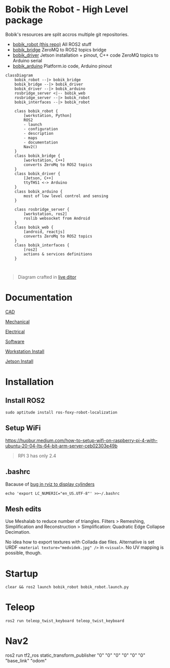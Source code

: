 # Bobik the Robot - High Level package

Bobik's resources are split accros multiple git repositories.

- [bobik_robot (this repo)](https://github.com/slesinger/bobik_robot) All ROS2 stuff
- [bobik_bridge](https://github.com/slesinger/bobik_bridge) ZeroMQ to ROS2 topics bridge
- [bobik_driver](https://github.com/slesinger/bobik_driver) Jetson installation + pinout, C++ code ZeroMQ topics to Arduino serial
- [bobik_arduino](https://github.com/slesinger/bobik_arduino) Platform.io code, Arduino pinout


```mermaid
classDiagram
    bobik_robot --|> bobik_bridge
    bobik_bridge --|> bobik_driver
    bobik_driver --|> bobik_arduino
    rosbridge_server <|-- bobik_web
    rosbridge_server --|> bobik_robot
    bobik_interfaces --|> bobik_robot

    class bobik_robot {
        [workstation, Python]
        ROS2
        - launch
        - configuration
        - description
        - maps
        - documentation
        Nav2()
    }
    class bobik_bridge {
        [workstation, C++]
        converts ZeroMq to ROS2 topics
    }
    class bobik_driver {
        [Jetson, C++]
        ttyTHS1 <-> Arduino
    }
    class bobik_arduino {
        most of low level control and sensing
    }

    class rosbridge_server {
        [workstation, ros2]
        roslib websocket from Android
    }
    class bobik_web {
        [android, reactjs]
        converts ZeroMq to ROS2 topics
    }
    class bobik_interfaces {
        [ros2]
        actions & services definitions
    }



```

> Diagram crafted in [live ditor](https://mermaid-js.github.io/mermaid-live-editor)
# Documentation
[CAD](https://github.com/slesinger/bobik_robot/tree/main/docs/CAD)

[Mechanical](https://github.com/slesinger/bobik_robot/tree/main/docs/mechanical)

[Electrical](https://github.com/slesinger/bobik_robot/tree/main/docs/electrical)

[Software](https://github.com/slesinger/bobik_robot/tree/main/docs/software)

[Workstation Install](https://github.com/slesinger/bobik_robot/blob/main/README.md#installation)

[Jetson Install](https://github.com/slesinger/bobik_driver#build)


# Installation

## Install ROS2
```
sudo aptitude install ros-foxy-robot-localization
```

## Setup WiFi
https://huobur.medium.com/how-to-setup-wifi-on-raspberry-pi-4-with-ubuntu-20-04-lts-64-bit-arm-server-ceb02303e49b

> RPI 3 has only 2.4

## .bashrc
Bacause of [bug in rviz to display cylinders](https://answers.ros.org/question/389967/urdf-and-rviz2-cylinder-not-showing/)
```
echo 'export LC_NUMERIC="en_US.UTF-8"' >>~/.bashrc
```

## Mesh edits
Use Meshalab to reduce number of triangles. Filters > Remeshing, Simplification and Reconstruction > Simplification: Quadratic Edge Collapse Decimation.

No idea how to export textures with Collada dae files. Alternative is set URDF ```<material texture="medvidek.jpg" />``` in ```<visual>```. No UV mapping is possible, though.

# Startup
```
clear && ros2 launch bobik_robot bobik_robot.launch.py
```

# Teleop
```
ros2 run teleop_twist_keyboard teleop_twist_keyboard
```

# Nav2
ros2 run tf2_ros static_transform_publisher "0" "0" "0" "0" "0" "0" "base_link" "odom"
